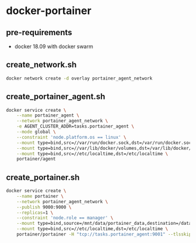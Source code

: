 # docker-portainer

## pre-requirements

- docker 18.09 with docker swarm

## create_network.sh

```bash
docker network create -d overlay portainer_agent_network
```

## create_portainer_agent.sh

```bash
docker service create \
    --name portainer_agent \
    --network portainer_agent_network \
    -e AGENT_CLUSTER_ADDR=tasks.portainer_agent \
    --mode global \
    --constraint 'node.platform.os == linux' \
    --mount type=bind,src=//var/run/docker.sock,dst=/var/run/docker.sock \
    --mount type=bind,src=//var/lib/docker/volumes,dst=/var/lib/docker/volumes \
    --mount type=bind,src=//etc/localtime,dst=/etc/localtime \
    portainer/agent
```

## create_portainer.sh

```bash
docker service create \
    --name portainer \
    --network portainer_agent_network \
    --publish 9000:9000 \
    --replicas=1 \
    --constraint 'node.role == manager' \
    --mount type=bind,source=/mnt/data/portainer_data,destination=/data \
    --mount type=bind,src=//etc/localtime,dst=/etc/localtime \
    portainer/portainer -H "tcp://tasks.portainer_agent:9001" --tlsskipverify
```

